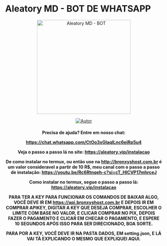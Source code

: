# Aleatory MD - BOT DE WHATSAPP
<div align="center">
<img src="https://telegra.ph/file/e6018110d95e1a9fc7efe.jpg" alt="Aleatory MD - BOT" width="300" />
</div>
<p align="center">
  <a href="https://github.com/NuevaGeneracionALB/aleatory-md.git"><img title="Autor" src="https://img.shields.io/badge/Autor-Aleatory-red.svg?style=for-the-badge&logo=github" /></a>
  <h4 align="center">
  
Precisa de ajuda? Entre em nosso chat: 

https://chat.whatsapp.com/CtOo3xGlaqlLnc6eiRp5u4

Veja o passo a passo lá no site: https://aleatory.vip/instalacao

De como instalar no termux, ou então use na http://bronxyshost.com.br é um valor consideravel a partir de 10 R$, meu canal com o passo a passo de instalação: https://youtu.be/Rc6Rtnqeh-c?si=cT_HICVP17mhrceJ

Como instalar no termux, segue o passo a passo lá: https://aleatory.vip/instalacao

PARA TER A KEY PARA FUNCIONAR OS COMANDOS DE BAIXAR ALGO, VOCÊ DEVE IR EM https://api.bronxyshost.com.br E DEPOIS IR EM COMPRAR APIKEY, DIGITAR A KEY QUE DESEJA COMPRAR, ESCOLHER O LIMITE COM BASE NO VALOR, E CLICAR COMPRAR NO PIX, DEPOIS FAZER O PAGAMENTO E CLICAR EM CHECAR O PAGAMENTO, E ESPERE 10 SEGUNDOS APÓS ISSO PARA SER DIRECIONADO, BOA SORTE.

PARA POR A KEY, VOCÊ DEVE IR NA PASTA DADOS, EM setting.json, E LÁ VAI TÁ EXPLICANDO O MESMO QUE EXPLIQUEI AQUI.